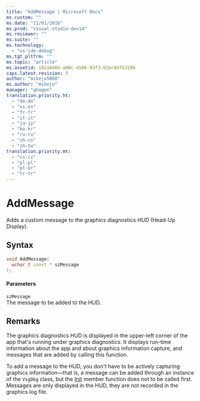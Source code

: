 ```yaml
---
title: "AddMessage | Microsoft Docs"
ms.custom: ""
ms.date: "11/01/2016"
ms.prod: "visual-studio-dev14"
ms.reviewer: ""
ms.suite: ""
ms.technology: 
  - "vs-ide-debug"
ms.tgt_pltfrm: ""
ms.topic: "article"
ms.assetid: 102a0404-a00c-4566-93f3-01bc8df63280
caps.latest.revision: 5
author: "mikejo5000"
ms.author: "mikejo"
manager: "ghogen"
translation.priority.ht: 
  - "de-de"
  - "es-es"
  - "fr-fr"
  - "it-it"
  - "ja-jp"
  - "ko-kr"
  - "ru-ru"
  - "zh-cn"
  - "zh-tw"
translation.priority.mt: 
  - "cs-cz"
  - "pl-pl"
  - "pt-br"
  - "tr-tr"
---
```

# AddMessage
Adds a custom message to the graphics diagnostics *HUD* (Head-Up Display).  
  
## Syntax  
  
```cpp  
void AddMessage(  
  wchar_t const * szMessage  
);  
```  
  
#### Parameters  
 `szMessage`  
 The message to be added to the HUD.  
  
## Remarks  
 The graphics diagnostics HUD is displayed in the upper-left corner of the app that's running under graphics diagnostics. It displays run-time information about the app and about graphics information capture, and messages that are added by calling this function.  
  
 To add a message to the HUD, you don't have to be actively capturing graphics information—that is, a message can be added through an instance of the `VsgDbg` class, but the [Init](../debugger/init.md) member function does not to be called first. Messages are only displayed in the HUD, they are not recorded in the graphics log file.
